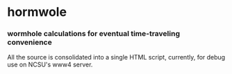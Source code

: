 # hormwole
### wormhole calculations for eventual time-traveling convenience

All the source is consolidated into a single HTML script, currently, for debug use on NCSU's www4 server.
